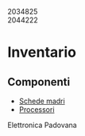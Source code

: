 2034825  
2044222

# Inventario

## Componenti
* [Schede madri](./componenti/schede_madri.md)
* [Processori](./componenti/processori.md)

Elettronica Padovana